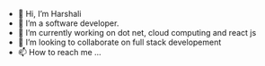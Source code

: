 - 👋 Hi, I’m Harshali 
- 👀 I’m a software developer.
- 🌱 I’m currently working on dot net, cloud computing and react js
- 💞️ I’m looking to collaborate on full stack developement 
- 📫 How to reach me ...

<!---
HarshaliP99/HarshaliP99 is a ✨ special ✨ repository because its `README.md` (this file) appears on your GitHub profile.
You can click the Preview link to take a look at your changes.
--->
